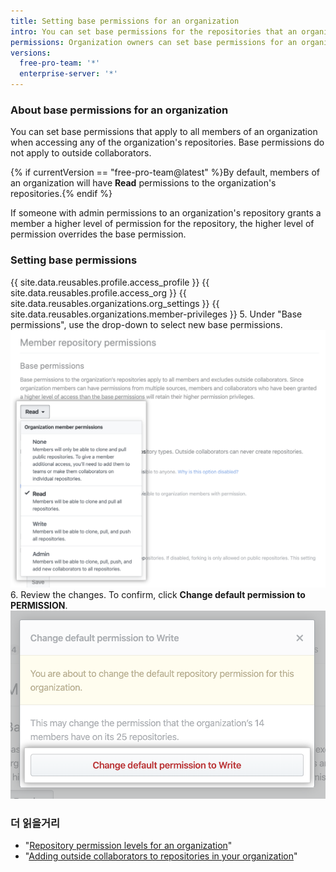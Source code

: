 ```yaml
---
title: Setting base permissions for an organization
intro: You can set base permissions for the repositories that an organization owns.
permissions: Organization owners can set base permissions for an organization.
versions:
  free-pro-team: '*'
  enterprise-server: '*'
---
```


### About base permissions for an organization

You can set base permissions that apply to all members of an organization when accessing any of the organization's repositories. Base permissions do not apply to outside collaborators.

{% if currentVersion == "free-pro-team@latest" %}By default, members of an organization will have **Read** permissions to the organization's repositories.{% endif %}

If someone with admin permissions to an organization's repository grants a member a higher level of permission for the repository, the higher level of permission overrides the base permission.

### Setting base permissions

{{ site.data.reusables.profile.access_profile }}
{{ site.data.reusables.profile.access_org }}
{{ site.data.reusables.organizations.org_settings }}
{{ site.data.reusables.organizations.member-privileges }}
5. Under "Base permissions", use the drop-down to select new base permissions. ![Selecting new permission level from base permissions drop-down](/assets/images/help/organizations/base-permissions-drop-down.png)
6. Review the changes. To confirm, click **Change default permission to PERMISSION**. ![Reviewing and confirming change of base permissions](/assets/images/help/organizations/base-permissions-confirm.png)

### 더 읽을거리

- "[Repository permission levels for an organization](/github/setting-up-and-managing-organizations-and-teams/repository-permission-levels-for-an-organization#permission-levels-for-repositories-owned-by-an-organization)"
- "[Adding outside collaborators to repositories in your organization](/github/setting-up-and-managing-organizations-and-teams/adding-outside-collaborators-to-repositories-in-your-organization)"
